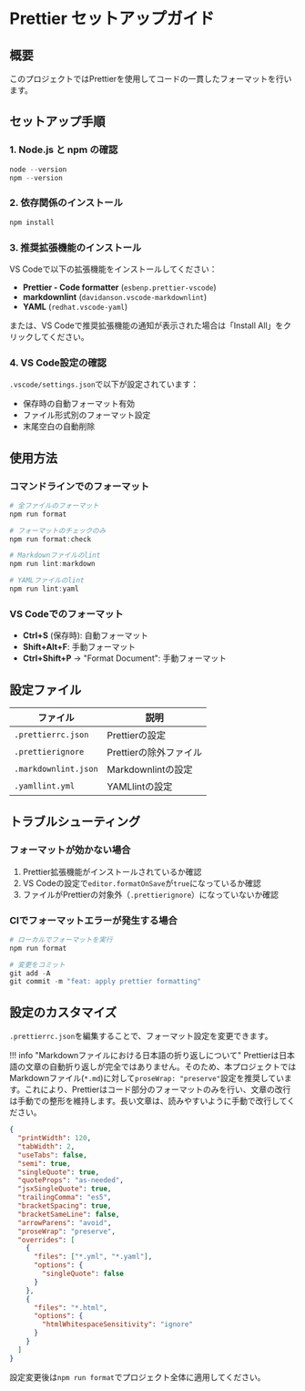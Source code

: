 # Prettier セットアップガイド

## 概要

このプロジェクトではPrettierを使用してコードの一貫したフォーマットを行います。

## セットアップ手順

### 1. Node.js と npm の確認

```powershell
node --version
npm --version
```

### 2. 依存関係のインストール

```powershell
npm install
```

### 3. 推奨拡張機能のインストール

VS Codeで以下の拡張機能をインストールしてください：

- **Prettier - Code formatter** (`esbenp.prettier-vscode`)
- **markdownlint** (`davidanson.vscode-markdownlint`)
- **YAML** (`redhat.vscode-yaml`)

または、VS Codeで推奨拡張機能の通知が表示された場合は「Install All」をクリックしてください。

### 4. VS Code設定の確認

`.vscode/settings.json`で以下が設定されています：

- 保存時の自動フォーマット有効
- ファイル形式別のフォーマット設定
- 末尾空白の自動削除

## 使用方法

### コマンドラインでのフォーマット

```powershell
# 全ファイルのフォーマット
npm run format

# フォーマットのチェックのみ
npm run format:check

# Markdownファイルのlint
npm run lint:markdown

# YAMLファイルのlint
npm run lint:yaml
```

### VS Codeでのフォーマット

- **Ctrl+S** (保存時): 自動フォーマット
- **Shift+Alt+F**: 手動フォーマット
- **Ctrl+Shift+P** → "Format Document": 手動フォーマット

## 設定ファイル

| ファイル             | 説明                   |
| -------------------- | ---------------------- |
| `.prettierrc.json`   | Prettierの設定         |
| `.prettierignore`    | Prettierの除外ファイル |
| `.markdownlint.json` | Markdownlintの設定     |
| `.yamllint.yml`      | YAMLlintの設定         |

## トラブルシューティング

### フォーマットが効かない場合

1. Prettier拡張機能がインストールされているか確認
2. VS Codeの設定で`editor.formatOnSave`が`true`になっているか確認
3. ファイルがPrettierの対象外（`.prettierignore`）になっていないか確認

### CIでフォーマットエラーが発生する場合

```powershell
# ローカルでフォーマットを実行
npm run format

# 変更をコミット
git add -A
git commit -m "feat: apply prettier formatting"
```

## 設定のカスタマイズ

`.prettierrc.json`を編集することで、フォーマット設定を変更できます。

!!! info "Markdownファイルにおける日本語の折り返しについて"
Prettierは日本語の文章の自動折り返しが完全ではありません。そのため、本プロジェクトではMarkdownファイル(`*.md`)に対して`proseWrap: "preserve"`設定を推奨しています。これにより、Prettierはコード部分のフォーマットのみを行い、文章の改行は手動での整形を維持します。長い文章は、読みやすいように手動で改行してください。

```json
{
  "printWidth": 120,
  "tabWidth": 2,
  "useTabs": false,
  "semi": true,
  "singleQuote": true,
  "quoteProps": "as-needed",
  "jsxSingleQuote": true,
  "trailingComma": "es5",
  "bracketSpacing": true,
  "bracketSameLine": false,
  "arrowParens": "avoid",
  "proseWrap": "preserve",
  "overrides": [
    {
      "files": ["*.yml", "*.yaml"],
      "options": {
        "singleQuote": false
      }
    },
    {
      "files": "*.html",
      "options": {
        "htmlWhitespaceSensitivity": "ignore"
      }
    }
  ]
}
```

設定変更後は`npm run format`でプロジェクト全体に適用してください。
